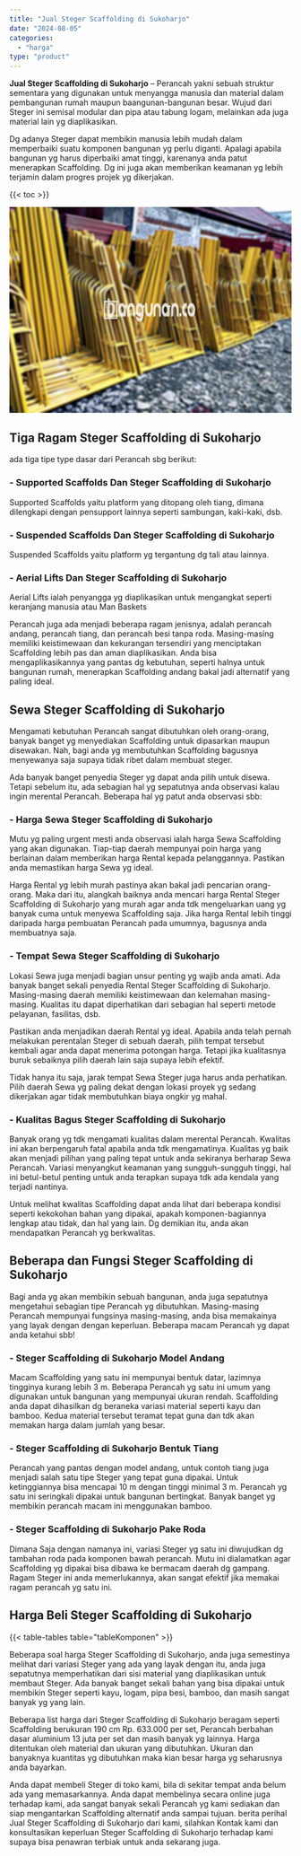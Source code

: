 ```yaml
---
title: "Jual Steger Scaffolding di Sukoharjo"
date: "2024-08-05"
categories: 
  - "harga"
type: "product"
---
```


**Jual Steger Scaffolding di Sukoharjo** – Perancah yakni sebuah struktur sementara yang digunakan untuk menyangga manusia dan material dalam pembangunan rumah maupun baangunan-bangunan besar. Wujud dari Steger ini semisal modular dan pipa atau tabung logam, melainkan ada juga material lain yg diaplikasikan.

Dg adanya Steger dapat membikin manusia lebih mudah dalam memperbaiki suatu komponen bangunan yg perlu diganti. Apalagi apabila bangunan yg harus diperbaiki amat tinggi, karenanya anda patut menerapkan Scaffolding. Dg ini juga akan memberikan keamanan yg lebih terjamin dalam progres projek yg dikerjakan.

{{< toc >}}

![Jual Steger Scaffolding di Sukoharjo](/images/sewa-scaffolding-steger-26.png)

## Tiga Ragam Steger Scaffolding di Sukoharjo

ada tiga tipe type dasar dari Perancah sbg berikut:

### \- Supported Scaffolds Dan Steger Scaffolding di Sukoharjo

Supported Scaffolds yaitu platform yang ditopang oleh tiang, dimana dilengkapi dengan pensupport lainnya seperti sambungan, kaki-kaki, dsb.

### \- Suspended Scaffolds Dan Steger Scaffolding di Sukoharjo

Suspended Scaffolds yaitu platform yg tergantung dg tali atau lainnya.

### \- Aerial Lifts Dan Steger Scaffolding di Sukoharjo

Aerial Lifts ialah penyangga yg diaplikasikan untuk mengangkat seperti keranjang manusia atau Man Baskets

Perancah juga ada menjadi beberapa ragam jenisnya, adalah perancah andang, perancah tiang, dan perancah besi tanpa roda. Masing-masing memiliki keistimewaan dan kekurangan tersendiri yang menciptakan Scaffolding lebih pas dan aman diaplikasikan. Anda bisa mengaplikasikannya yang pantas dg kebutuhan, seperti halnya untuk bangunan rumah, menerapkan Scaffolding andang bakal jadi alternatif yang paling ideal.

## Sewa Steger Scaffolding di Sukoharjo

Mengamati kebutuhan Perancah sangat dibutuhkan oleh orang-orang, banyak banget yg menyediakan Scaffolding untuk dipasarkan maupun disewakan. Nah, bagi anda yg membutuhkan Scaffolding bagusnya menyewanya saja supaya tidak ribet dalam membuat steger.

Ada banyak banget penyedia Steger yg dapat anda pilih untuk disewa. Tetapi sebelum itu, ada sebagian hal yg sepatutnya anda observasi kalau ingin merental Perancah. Beberapa hal yg patut anda observasi sbb:

### \- Harga Sewa Steger Scaffolding di Sukoharjo

Mutu yg paling urgent mesti anda observasi ialah harga Sewa Scaffolding yang akan digunakan. Tiap-tiap daerah mempunyai poin harga yang berlainan dalam memberikan harga Rental kepada pelanggannya. Pastikan anda memastikan harga Sewa yg ideal.

Harga Rental yg lebih murah pastinya akan bakal jadi pencarian orang-orang. Maka dari itu, alangkah baiknya anda mencari harga Rental Steger Scaffolding di Sukoharjo yang murah agar anda tdk mengeluarkan uang yg banyak cuma untuk menyewa Scaffolding saja. Jika harga Rental lebih tinggi daripada harga pembuatan Perancah pada umumnya, bagusnya anda membuatnya saja.

### \- Tempat Sewa Steger Scaffolding di Sukoharjo

Lokasi Sewa juga menjadi bagian unsur penting yg wajib anda amati. Ada banyak banget sekali penyedia Rental Steger Scaffolding di Sukoharjo. Masing-masing daerah memiliki keistimewaan dan kelemahan masing-masing. Kualitas itu dapat diperhatikan dari sebagian hal seperti metode pelayanan, fasilitas, dsb.

Pastikan anda menjadikan daerah Rental yg ideal. Apabila anda telah pernah melakukan perentalan Steger di sebuah daerah, pilih tempat tersebut kembali agar anda dapat menerima potongan harga. Tetapi jika kualitasnya buruk sebaiknya pilih daerah lain saja supaya lebih efektif.

Tidak hanya itu saja, jarak tempat Sewa Steger juga harus anda perhatikan. Pilih daerah Sewa yg paling dekat dengan lokasi proyek yg sedang dikerjakan agar tidak membutuhkan biaya ongkir yg mahal.

### \- Kualitas Bagus Steger Scaffolding di Sukoharjo

Banyak orang yg tdk mengamati kualitas dalam merental Perancah. Kwalitas ini akan berpengaruh fatal apabila anda tdk mengamatinya. Kualitas yg baik akan menjadi pilihan yang paling tepat untuk anda sekiranya berharap Sewa Perancah. Variasi menyangkut keamanan yang sungguh-sungguh tinggi, hal ini betul-betul penting untuk anda terapkan supaya tdk ada kendala yang terjadi nantinya.

Untuk melihat kwalitas Scaffolding dapat anda lihat dari beberapa kondisi seperti kekokohan bahan yang dipakai, apakah komponen-bagiannya lengkap atau tidak, dan hal yang lain. Dg demikian itu, anda akan mendapatkan Perancah yg berkwalitas.

## Beberapa dan Fungsi Steger Scaffolding di Sukoharjo

Bagi anda yg akan membikin sebuah bangunan, anda juga sepatutnya mengetahui sebagian tipe Perancah yg dibutuhkan. Masing-masing Perancah mempunyai fungsinya masing-masing, anda bisa memakainya yang layak dengan dengan keperluan. Beberapa macam Perancah yg dapat anda ketahui sbb!

### \- Steger Scaffolding di Sukoharjo Model Andang

Macam Scaffolding yang satu ini mempunyai bentuk datar, lazimnya tingginya kurang lebih 3 m. Beberapa Perancah yg satu ini umum yang digunakan untuk bangunan yang mempunyai ukuran rendah. Scaffolding anda dapat dihasilkan dg beraneka variasi material seperti kayu dan bamboo. Kedua material tersebut teramat tepat guna dan tdk akan memakan harga dalam jumlah yang besar.

### \- Steger Scaffolding di Sukoharjo Bentuk Tiang

Perancah yang pantas dengan model andang, untuk contoh tiang juga menjadi salah satu tipe Steger yang tepat guna dipakai. Untuk ketinggiannya bisa mencapai 10 m dengan tinggi minimal 3 m. Perancah yg satu ini seringkali dipakai untuk bangunan bertingkat. Banyak banget yg membikin perancah macam ini menggunakan bamboo.

### \- Steger Scaffolding di Sukoharjo Pake Roda

Dimana Saja dengan namanya ini, variasi Steger yg satu ini diwujudkan dg tambahan roda pada komponen bawah perancah. Mutu ini dialamatkan agar Scaffolding yg dipakai bisa dibawa ke bermacam daerah dg gampang. Ragam Steger ini anda memerlukannya, akan sangat efektif jika memakai ragam perancah yg satu ini.

## Harga Beli Steger Scaffolding di Sukoharjo

{{< table-tables table="tableKomponen" >}}

Beberapa soal harga Steger Scaffolding di Sukoharjo, anda juga semestinya melihat dari variasi Steger yang ada yang layak dengan itu, anda juga sepatutnya memperhatikan dari sisi material yang diaplikasikan untuk membaut Steger. Ada banyak banget sekali bahan yang bisa dipakai untuk membikin Steger seperti kayu, logam, pipa besi, bamboo, dan masih sangat banyak yg yang lain.

Beberapa list harga dari Steger Scaffolding di Sukoharjo beragam seperti Scaffolding berukuran 190 cm Rp. 633.000 per set, Perancah berbahan dasar aluminium 13 juta per set dan masih banyak yg lainnya. Harga ditentukan oleh material dan ukuran yang dibutuhkan. Ukuran dan banyaknya kuantitas yg dibutuhkan maka kian besar harga yg seharusnya anda bayarkan.

Anda dapat membeli Steger di toko kami, bila di sekitar tempat anda belum ada yang memasarkannya. Anda dapat membelinya secara online juga terhadap kami, ada sangat banyak sekali Perancah yg kami sediakan dan siap mengantarkan Scaffolding alternatif anda sampai tujuan. berita perihal Jual Steger Scaffolding di Sukoharjo dari kami, silahkan Kontak kami dan konsultasikan keperluan Steger Scaffolding di Sukoharjo terhadap kami supaya bisa penawran terbiak untuk anda sekarang juga.
